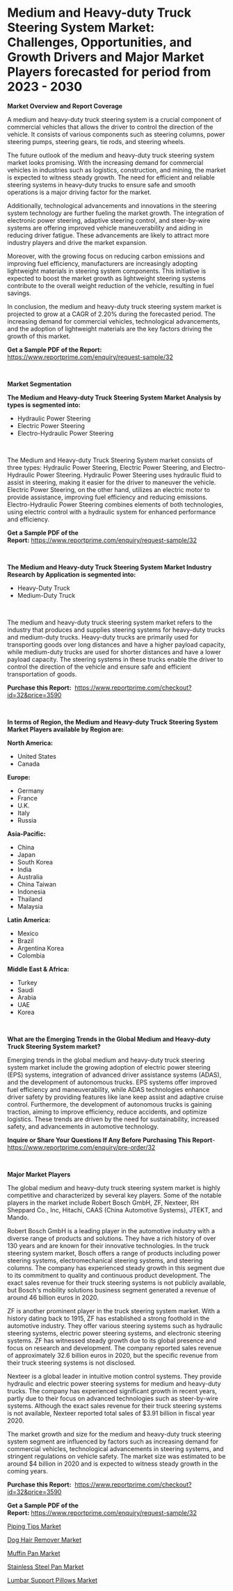 <p><h1>Medium and Heavy-duty Truck Steering System Market: Challenges, Opportunities, and Growth Drivers and Major Market Players forecasted for period from 2023 - 2030</h1></p><p><strong>Market Overview and Report Coverage</strong></p>
<p><p>A medium and heavy-duty truck steering system is a crucial component of commercial vehicles that allows the driver to control the direction of the vehicle. It consists of various components such as steering columns, power steering pumps, steering gears, tie rods, and steering wheels.</p><p>The future outlook of the medium and heavy-duty truck steering system market looks promising. With the increasing demand for commercial vehicles in industries such as logistics, construction, and mining, the market is expected to witness steady growth. The need for efficient and reliable steering systems in heavy-duty trucks to ensure safe and smooth operations is a major driving factor for the market.</p><p>Additionally, technological advancements and innovations in the steering system technology are further fueling the market growth. The integration of electronic power steering, adaptive steering control, and steer-by-wire systems are offering improved vehicle maneuverability and aiding in reducing driver fatigue. These advancements are likely to attract more industry players and drive the market expansion.</p><p>Moreover, with the growing focus on reducing carbon emissions and improving fuel efficiency, manufacturers are increasingly adopting lightweight materials in steering system components. This initiative is expected to boost the market growth as lightweight steering systems contribute to the overall weight reduction of the vehicle, resulting in fuel savings.</p><p>In conclusion, the medium and heavy-duty truck steering system market is projected to grow at a CAGR of 2.20% during the forecasted period. The increasing demand for commercial vehicles, technological advancements, and the adoption of lightweight materials are the key factors driving the growth of this market.</p></p>
<p><strong>Get a Sample PDF of the Report:</strong> <a href="https://www.reportprime.com/enquiry/request-sample/32">https://www.reportprime.com/enquiry/request-sample/32</a></p>
<p>&nbsp;</p>
<p><strong>Market Segmentation</strong></p>
<p><strong>The Medium and Heavy-duty Truck Steering System Market Analysis by types is segmented into:</strong></p>
<p><ul><li>Hydraulic Power Steering</li><li>Electric Power Steering</li><li>Electro-Hydraulic Power Steering</li></ul></p>
<p>&nbsp;</p>
<p><p>The Medium and Heavy-duty Truck Steering System market consists of three types: Hydraulic Power Steering, Electric Power Steering, and Electro-Hydraulic Power Steering. Hydraulic Power Steering uses hydraulic fluid to assist in steering, making it easier for the driver to maneuver the vehicle. Electric Power Steering, on the other hand, utilizes an electric motor to provide assistance, improving fuel efficiency and reducing emissions. Electro-Hydraulic Power Steering combines elements of both technologies, using electric control with a hydraulic system for enhanced performance and efficiency.</p></p>
<p><strong>Get a Sample PDF of the Report:</strong>&nbsp;<a href="https://www.reportprime.com/enquiry/request-sample/32">https://www.reportprime.com/enquiry/request-sample/32</a></p>
<p>&nbsp;</p>
<p><strong>The Medium and Heavy-duty Truck Steering System Market Industry Research by Application is segmented into:</strong></p>
<p><ul><li>Heavy-Duty Truck</li><li>Medium-Duty Truck</li></ul></p>
<p>&nbsp;</p>
<p><p>The medium and heavy-duty truck steering system market refers to the industry that produces and supplies steering systems for heavy-duty trucks and medium-duty trucks. Heavy-duty trucks are primarily used for transporting goods over long distances and have a higher payload capacity, while medium-duty trucks are used for shorter distances and have a lower payload capacity. The steering systems in these trucks enable the driver to control the direction of the vehicle and ensure safe and efficient transportation of goods.</p></p>
<p><strong>Purchase this Report:</strong>&nbsp; <a href="https://www.reportprime.com/checkout?id=32&price=3590">https://www.reportprime.com/checkout?id=32&price=3590</a></p>
<p>&nbsp;</p>
<p><strong>In terms of Region, the Medium and Heavy-duty Truck Steering System Market Players available by Region are:</strong></p>
<p>
    <p> <strong> North America: </strong>
        <ul>
            <li>United States</li>
            <li>Canada</li>
        </ul>
        </p> 
    <p> <strong> Europe: </strong>
        <ul>
            <li>Germany</li>
            <li>France</li>
            <li>U.K.</li>
            <li>Italy</li>
            <li>Russia</li>
        </ul>
        </p> 
    <p> <strong> Asia-Pacific: </strong>
        <ul>
            <li>China</li>
            <li>Japan</li>
            <li>South Korea</li>
            <li>India</li>
            <li>Australia</li>
            <li>China Taiwan</li>
            <li>Indonesia</li>
            <li>Thailand</li>
            <li>Malaysia</li>
        </ul>
        </p> 
    <p> <strong> Latin America: </strong>
        <ul>
            <li>Mexico</li>
            <li>Brazil</li>
            <li>Argentina Korea</li>
            <li>Colombia</li>
        </ul>
        </p> 
    <p> <strong> Middle East & Africa: </strong>
        <ul>
            <li>Turkey</li>
            <li>Saudi</li>
            <li>Arabia</li>
            <li>UAE</li>
            <li>Korea</li>
        </ul>
    </p>
    </p>
<p>&nbsp;</p>
<p><strong>What are the Emerging Trends in the Global Medium and Heavy-duty Truck Steering System market?</strong></p>
<p><p>Emerging trends in the global medium and heavy-duty truck steering system market include the growing adoption of electric power steering (EPS) systems, integration of advanced driver assistance systems (ADAS), and the development of autonomous trucks. EPS systems offer improved fuel efficiency and maneuverability, while ADAS technologies enhance driver safety by providing features like lane keep assist and adaptive cruise control. Furthermore, the development of autonomous trucks is gaining traction, aiming to improve efficiency, reduce accidents, and optimize logistics. These trends are driven by the need for sustainability, increased safety, and advancements in automotive technology.</p></p>
<p><strong>Inquire or Share Your Questions If Any Before Purchasing This Report</strong>- <a href="https://www.reportprime.com/enquiry/pre-order/32">https://www.reportprime.com/enquiry/pre-order/32</a></p>
<p>&nbsp;</p>
<p><strong>Major Market Players</strong></p>
<p><p>The global medium and heavy-duty truck steering system market is highly competitive and characterized by several key players. Some of the notable players in the market include Robert Bosch GmbH, ZF, Nexteer, RH Sheppard Co., Inc, Hitachi, CAAS (China Automotive Systems), JTEKT, and Mando.</p><p>Robert Bosch GmbH is a leading player in the automotive industry with a diverse range of products and solutions. They have a rich history of over 130 years and are known for their innovative technologies. In the truck steering system market, Bosch offers a range of products including power steering systems, electromechanical steering systems, and steering columns. The company has experienced steady growth in this segment due to its commitment to quality and continuous product development. The exact sales revenue for their truck steering systems is not publicly available, but Bosch's mobility solutions business segment generated a revenue of around 46 billion euros in 2020.</p><p>ZF is another prominent player in the truck steering system market. With a history dating back to 1915, ZF has established a strong foothold in the automotive industry. They offer various steering systems such as hydraulic steering systems, electric power steering systems, and electronic steering systems. ZF has witnessed steady growth due to its global presence and focus on research and development. The company reported sales revenue of approximately 32.6 billion euros in 2020, but the specific revenue from their truck steering systems is not disclosed.</p><p>Nexteer is a global leader in intuitive motion control systems. They provide hydraulic and electric power steering systems for medium and heavy-duty trucks. The company has experienced significant growth in recent years, partly due to their focus on advanced technologies such as steer-by-wire systems. Although the exact sales revenue for their truck steering systems is not available, Nexteer reported total sales of $3.91 billion in fiscal year 2020.</p><p>The market growth and size for the medium and heavy-duty truck steering system segment are influenced by factors such as increasing demand for commercial vehicles, technological advancements in steering systems, and stringent regulations on vehicle safety. The market size was estimated to be around $4 billion in 2020 and is expected to witness steady growth in the coming years.</p></p>
<p><strong>Purchase this Report:</strong>&nbsp;&nbsp;<a href="https://www.reportprime.com/checkout?id=32&price=3590">https://www.reportprime.com/checkout?id=32&price=3590</a></p>
<p></p>
<p><strong>Get a Sample PDF of the Report:</strong>&nbsp;<a href="https://www.reportprime.com/enquiry/request-sample/32">https://www.reportprime.com/enquiry/request-sample/32</a></p>
<p><p><a href="https://medium.com/@beverlychen69/piping-tips-nbsp-market-focuses-on-market-share-size-and-projected-forecast-till-2030-c78de87c03b6">Piping Tips Market</a></p><p><a href="https://medium.com/@brittanyrobertson07/dog-hair-remover-market-insights-into-market-cagr-market-trends-and-growth-strategies-abe0028d5b5c">Dog Hair Remover Market</a></p><p><a href="https://medium.com/@rachelyoung56/muffin-pan-market-the-key-to-successful-business-strategy-forecast-till-2030-5bbcf53fa218">Muffin Pan Market</a></p><p><a href="https://medium.com/@marilynadams76/stainless-steel-pan-market-competitive-analysis-market-trends-and-forecast-to-2030-403177350329">Stainless Steel Pan Market</a></p><p><a href="https://medium.com/@lisasanchez1968/lumbar-support-pillows-market-furnishes-information-on-market-share-market-trends-and-market-4b862882ce76">Lumbar Support Pillows Market</a></p></p>